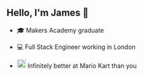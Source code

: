 ## Hello, I'm James 👋

- 🎓  Makers Academy graduate

- 💻  Full Stack Engineer working in London

- <img src="https://user-images.githubusercontent.com/93214884/211018331-5e4d3737-9f86-408f-b7e2-c2561c201faa.png" width="20"/>  Infinitely better at Mario Kart than you
